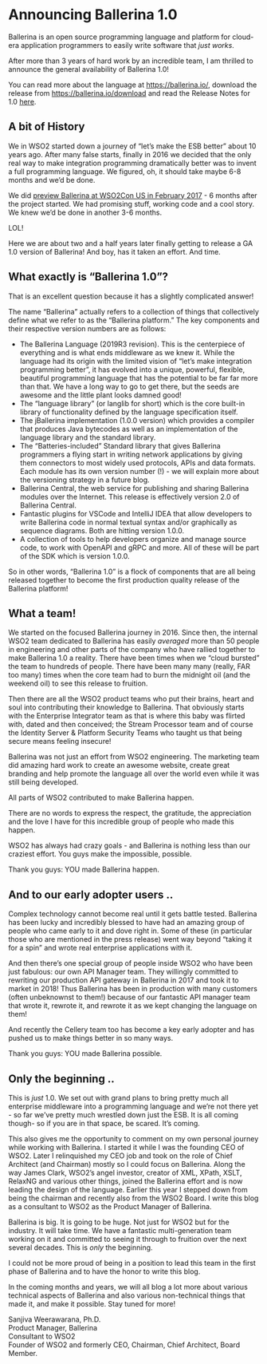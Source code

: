 # Announcing Ballerina 1.0

Ballerina is an open source programming language and platform for cloud-era application programmers to easily write software that <em>just works</em>.

After more than 3 years of hard work by an incredible team, I am thrilled to announce the general availability of Ballerina 1.0! 

You can read more about the language at https://ballerina.io/, download the release from https://ballerina.io/download and read the Release Notes for 1.0 [here](https://v1-0.ballerina.io/downloads/release-notes/#100notes).


## A bit of History

We in WSO2 started down a journey of “let’s make the ESB better” about 10 years ago. After many false starts, finally in 2016 we decided that the only real way to make integration programming dramatically better was to invent a full programming language. We figured, oh, it should take maybe 6-8 months and we’d be done.

We did [preview Ballerina at WSO2Con US in February 2017][1] - 6 months after the project started. We had promising stuff, working code and a cool story. We knew we’d be done in another 3-6 months.

[1]: https://wso2.com/library/conference/2017/2/wso2con-usa-2017-introducing-ballerina/

LOL!

Here we are about two and a half years later finally getting to release a GA 1.0 version of Ballerina! And boy, has it taken an effort. And time.

## What exactly is “Ballerina 1.0”?

That is an excellent question because it has a slightly complicated answer! 

The name “Ballerina” actually refers to a collection of things that collectively define what we refer to as the “Ballerina platform.” The key components and their respective version numbers are as follows:

- The Ballerina Language (2019R3 revision). This is the centerpiece of everything and is what ends middleware as we knew it. While the language had its origin with the limited vision of “let’s make integration programming better”, it has evolved into a unique, powerful, flexible, beautiful programming language that has the potential to be far far more than that. We have a long way to go to get there, but the seeds are awesome and the little plant looks damned good!
- The “language library” (or langlib for short) which is the core built-in library of functionality defined by the language specification itself.
- The jBallerina implementation (1.0.0 version) which provides a compiler that produces Java bytecodes as well as an implementation of the language library and the standard library.
- The “Batteries-included” Standard library that gives Ballerina programmers a flying start in writing network applications by giving them connectors to most widely used protocols, APIs and data formats. Each module has its own version number (!) - we will explain more about the versioning strategy in a future blog.
- Ballerina Central, the web service for publishing and sharing Ballerina modules over the Internet. This release is effectively version 2.0 of Ballerina Central.
- Fantastic plugins for VSCode and IntelliJ IDEA that allow developers to write Ballerina code in normal textual syntax and/or graphically as sequence diagrams. Both are hitting  version 1.0.0.
- A collection of tools to help developers organize and manage source code, to work with OpenAPI and gRPC and more. All of these will be part of the SDK which is version 1.0.0.

So in other words, “Ballerina 1.0” is a flock of components that are all being released together to become the first production quality release of the Ballerina platform!

## What a team!

We started on the focused Ballerina journey in 2016. Since then, the internal WSO2 team dedicated to Ballerina has easily <em>averaged</em> more than 50 people in engineering and other parts of the company who have rallied together to make Ballerina 1.0 a reality. There have been times when we “cloud bursted” the team to hundreds of people. There have been many many (really, FAR too many) times when the core team had to burn the midnight oil (and the weekend oil) to see this release to fruition.

Then there are all the WSO2 product teams who put their brains, heart and soul into contributing their knowledge to Ballerina. That obviously starts with the Enterprise Integrator team as that is where this baby was flirted with, dated and then conceived; the Stream Processor team and of course the Identity Server & Platform Security Teams who taught us that being secure means feeling insecure!

Ballerina was not just an effort from WSO2 engineering. The marketing team did amazing hard work to create an awesome website, create great branding and help promote the language all over the world even while it was still being developed. 

All parts of WSO2 contributed to make Ballerina happen.

There are no words to express the respect, the gratitude, the appreciation and the love I have for this incredible group of people who made this happen. 

WSO2 has always had crazy goals - and Ballerina is nothing less than our craziest effort. You guys make the impossible, possible.

Thank you guys: YOU made Ballerina happen.

## And to our early adopter users ..

Complex technology cannot become real until it gets battle tested. Ballerina has been lucky and incredibly blessed to have had an amazing group of people who came early to it and dove right in. Some of these (in particular those who are mentioned in the press release) went way beyond “taking it for a spin” and wrote real enterprise applications with it.

And then there’s one special group of people inside WSO2 who have been just fabulous: our own API Manager team. They willingly committed to rewriting our production API gateway in Ballerina in 2017 and took it to market in 2018! Thus Ballerina has been in production with many customers (often unbeknownst to them!) because of our fantastic API manager team that wrote it, rewrote it, and rewrote it as we kept changing the language on them!

And recently the Cellery team too has become a key early adopter and has pushed us to make things better in so many ways.

Thank you guys: YOU made Ballerina possible.

## Only the beginning ..

This is <em>just</em> 1.0. We set out with grand plans to bring pretty much all enterprise middleware into a programming language and we’re not there yet - so far we’ve pretty much wrestled down just the ESB. It is all coming though- so if you are in that space, be scared. It’s coming.

This also gives me the opportunity to comment on my own personal journey while working with Ballerina. I started it while I was the founding CEO of WSO2. Later I relinquished my CEO job and took on the role of Chief Architect (and Chairman) mostly so I could focus on Ballerina. Along the way James Clark, WSO2’s angel investor, creator of XML, XPath, XSLT, RelaxNG and various other things, joined the Ballerina effort and is now leading the design of the language. Earlier this year I stepped down from being the chairman and recently also from the WSO2 Board. I write this blog as a consultant to WSO2 as the Product Manager of Ballerina. 

Ballerina is big. It is going to be huge. Not just for WSO2 but for the industry. It will take time. We have a fantastic multi-generation team working on it and committed to seeing it through to fruition over the next several decades. This is <em>only</em> the beginning.

I could not be more proud of being in a position to lead this team in the first phase of Ballerina and to have the honor to write this blog.

In the coming months and years, we will all blog a lot more about various technical aspects of Ballerina and also various non-technical things that made it, and make it possible. Stay tuned for more!

Sanjiva Weerawarana, Ph.D.<br/>
Product Manager, Ballerina<br/>
Consultant to WSO2<br/>
Founder of WSO2 and formerly CEO, Chairman, Chief Architect, Board Member.
